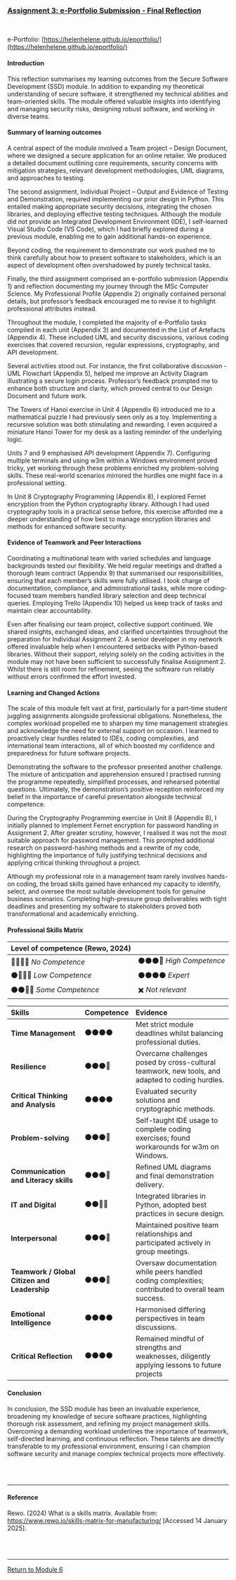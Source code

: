 
### [Assignment 3: e-Portfolio Submission - Final Reflection](SSD_A3_Reflection.pdf)

<br>

e-Portfolio: [https://helenhelene.github.io/eportfolio/](https://helenhelene.github.io/eportfolio/)

#### Introduction
This reflection summarises my learning outcomes from the Secure Software Development (SSD) module.  In addition to expanding my theoretical understanding of secure software, it strengthened my technical abilities and team-oriented skills. The module offered valuable insights into identifying and managing security risks, designing robust software, and working in diverse teams.

#### Summary of learning outcomes
A central aspect of the module involved a Team project – Design Document, where we designed a secure application for an online retailer. We produced a detailed document outlining core requirements, security concerns with mitigation strategies, relevant development methodologies, UML diagrams, and approaches to testing.

The second assignment, Individual Project – Output and Evidence of Testing and Demonstration, required implementing our prior design in Python. This entailed making appropriate security decisions, integrating the chosen libraries, and deploying effective testing techniques. Although the module did not provide an Integrated Development Environment (IDE), I self-learned Visual Studio Code (VS Code), which I had briefly explored during a previous module, enabling me to gain additional hands-on experience.

Beyond coding, the requirement to demonstrate our work pushed me to think carefully about how to present software to stakeholders, which is an aspect of development often overshadowed by purely technical tasks.

Finally, the third assignment comprised an e-portfolio submission (Appendix 1) and reflection documenting my journey through the MSc Computer Science.  My Professional Profile (Appendix 2) originally contained personal details, but professor’s feedback encouraged me to revise it to highlight professional attributes instead.

Throughout the module, I completed the majority of e-Portfolio tasks compiled in each unit (Appendix 3) and documented in the  List of Artefacts (Appendix 4).  These included UML and security discussions, various coding exercises that covered recursion, regular expressions, cryptography, and API development.

Several activities stood out.  For instance, the first collaborative discussion - UML Flowchart (Appendix 5), helped me improve an Activity Diagram illustrating a secure login process. Professor’s feedback prompted me to enhance both structure and clarity, which proved central to our Design Document and future work.

The Towers of Hanoi exercise in Unit 4 (Appendix 6) introduced me to a mathematical puzzle I had previously seen only as a toy. Implementing a recursive solution was both stimulating and rewarding. I even acquired a miniature Hanoi Tower for my desk as a lasting reminder of the underlying logic.

Units 7 and 9 emphasised API development (Appendix 7).  Configuring multiple terminals and using w3m within a Windows environment proved tricky, yet working through these problems enriched my problem-solving skills. These real-world scenarios mirrored the hurdles one might face in a professional setting.

In Unit 8 Cryptography Programming (Appendix 8), I explored Fernet encryption from the Python cryptography library. Although I had used cryptography tools in a practical sense before, this exercise afforded me a deeper understanding of how best to manage encryption libraries and methods for enhanced software security.


#### Evidence of Teamwork and Peer Interactions
Coordinating a multinational team with varied schedules and language backgrounds tested our flexibility. We held regular meetings and drafted a thorough team contract (Appendix 9) that summarised our responsibilities, ensuring that each member’s skills were fully utilised. I took charge of documentation, compliance, and administrational tasks, while more coding-focused team members handled library selection and deep technical queries. Employing Trello (Appendix 10) helped us keep track of tasks and maintain clear accountability.

Even after finalising our team project, collective support continued. We shared insights, exchanged ideas, and clarified uncertainties throughout the preparation for Individual Assignment 2. A senior developer in my network offered invaluable help when I encountered setbacks with Python-based libraries. Without their support, relying solely on the coding activities in the module may not have been sufficient to successfully finalise Assignment 2. Whilst there is still room for refinement, seeing the software run reliably without errors confirmed the effort invested.

#### Learning and Changed Actions
The scale of this module felt vast at first, particularly for a part-time student juggling assignments alongside professional obligations. Nonetheless, the complex workload propelled me to sharpen my time management strategies and acknowledge the need for external support on occasion. I learned to proactively clear hurdles related to IDEs, coding complexities, and international team interactions, all of which boosted my confidence and preparedness for future software projects.

Demonstrating the software to the professor presented another challenge. The mixture of anticipation and apprehension ensured I practised running the programme repeatedly, simplified processes, and rehearsed potential questions. Ultimately, the demonstration’s positive reception reinforced my belief in the importance of careful presentation alongside technical competence.

During the Cryptography Programming exercise in Unit 8 (Appendix 8), I initially planned to implement Fernet encryption for password handling in Assignment 2. After greater scrutiny, however, I realised it was not the most suitable approach for password management. This prompted additional research on password-hashing methods and a rewrite of my code, highlighting the importance of fully justifying technical decisions and applying critical thinking throughout a project.

Although my professional role in a management team rarely involves hands-on coding, the broad skills gained have enhanced my capacity to identify, select, and oversee the most suitable development tools for genuine business scenarios. Completing high-pressure group deliverables with tight deadlines and presenting my software to stakeholders proved both transformational and academically enriching.


#### Professional Skills Matrix

| Level of competence (Rewo, 2024) | |
| :------------------------ | :------------------------ |
| 🔘🔘🔘🔘	_No Competence_	| 	⚫⚫⚫🔘 _High Competence_ |
| ⚫🔘🔘🔘 _Low Competence_	 |	⚫⚫⚫⚫ _Expert_ |
|	⚫⚫🔘🔘 _Some Competence_	|	✖️ _Not relevant_ |


| **Skills** |	**Competence** |	**Evidence** |
| :--------- |	:-----------  |	:------------ |
| **Time Management**	| ⚫⚫⚫⚫	| Met strict module deadlines whilst balancing professional duties. |
| **Resilience**	| ⚫⚫⚫🔘	| Overcame challenges posed by cross-cultural teamwork, new tools, and adapted to coding hurdles. |
| **Critical Thinking and Analysis** | ⚫⚫⚫⚫ |	Evaluated security solutions and cryptographic methods. |
| **Problem-solving**	| ⚫⚫⚫🔘	| Self-taught IDE usage to complete coding exercises; found workarounds for w3m on Windows. |
| **Communication and Literacy skills**	|	⚫⚫⚫🔘	| Refined UML diagrams and final demonstration delivery. |
| **IT and Digital**		| ⚫⚫🔘🔘	| Integrated libraries in Python, adopted best practices in secure design. |
| **Interpersonal**	|  ⚫⚫⚫🔘	| Maintained positive team relationships and participated actively in group meetings. |
| **Teamwork / Global Citizen and Leadership** |	⚫⚫⚫🔘	| Oversaw documentation while peers handled coding complexities; contributed to overall team success. |
| **Emotional Intelligence** |	⚫⚫⚫⚫	| Harmonised differing perspectives in team discussions. |
| **Critical Reflection** |	⚫⚫⚫⚫	| Remained mindful of strengths and weaknesses, diligently applying lessons to future projects |

#### Conclusion
In conclusion, the SSD module has been an invaluable experience, broadening my knowledge of secure software practices, highlighting thorough risk assessment, and refining my project management skills. Overcoming a demanding workload underlines the importance of teamwork, self-directed learning, and continuous reflection. These talents are directly transferable to my professional environment, ensuring I can champion software security and manage complex technical projects more effectively.

<br><br>

---

#### Reference
Rewo. (2024) What is a skills matrix. Available from: https://www.rewo.io/skills-matrix-for-manufacturing/ [Accessed 14 January 2025].   

<br><br>

---

[Return to Module 6](SSD_main.md)
